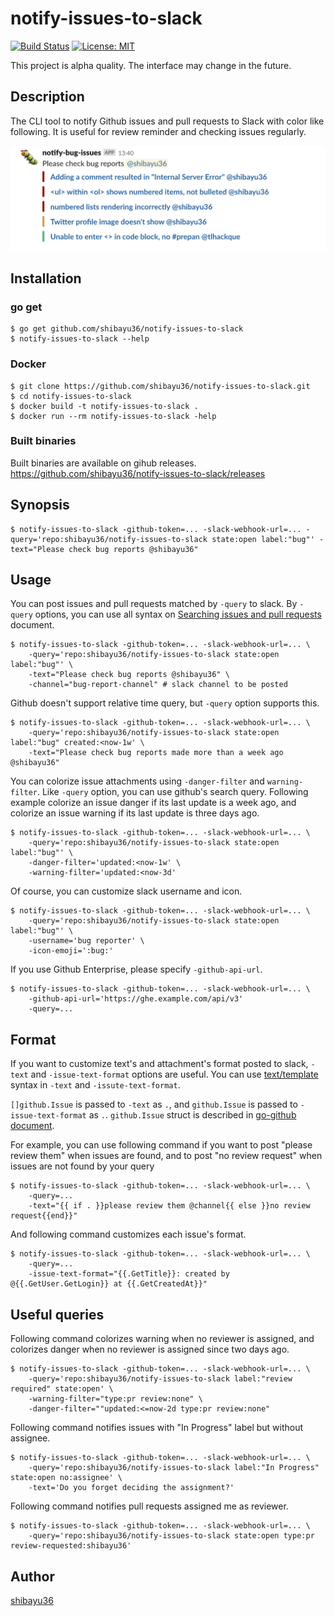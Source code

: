 # notify-issues-to-slack

[![Build Status](https://travis-ci.org/shibayu36/notify-issues-to-slack.svg?branch=master)](https://travis-ci.org/shibayu36/notify-issues-to-slack)
[![License: MIT](https://img.shields.io/badge/License-MIT-blue.svg)](https://opensource.org/licenses/MIT)

This project is alpha quality.  The interface may change in the future.

## Description
The CLI tool to notify Github issues and pull requests to Slack with color like following.  It is useful for review reminder and checking issues regularly.

![example](./images/example.png)

## Installation

### go get
```
$ go get github.com/shibayu36/notify-issues-to-slack
$ notify-issues-to-slack --help
```

### Docker
```
$ git clone https://github.com/shibayu36/notify-issues-to-slack.git
$ cd notify-issues-to-slack
$ docker build -t notify-issues-to-slack .
$ docker run --rm notify-issues-to-slack -help
```

### Built binaries
Built binaries are available on gihub releases.
<https://github.com/shibayu36/notify-issues-to-slack/releases>

## Synopsis

```
$ notify-issues-to-slack -github-token=... -slack-webhook-url=... -query='repo:shibayu36/notify-issues-to-slack state:open label:"bug"' -text="Please check bug reports @shibayu36"
```

## Usage
You can post issues and pull requests matched by `-query` to slack.  By `-query` options, you can use all syntax on [Searching issues and pull requests](https://help.github.com/en/articles/searching-issues-and-pull-requests) document.

```
$ notify-issues-to-slack -github-token=... -slack-webhook-url=... \
    -query='repo:shibayu36/notify-issues-to-slack state:open label:"bug"' \
    -text="Please check bug reports @shibayu36" \
    -channel="bug-report-channel" # slack channel to be posted
```

Github doesn't support relative time query, but `-query` option supports this.

```
$ notify-issues-to-slack -github-token=... -slack-webhook-url=... \
    -query='repo:shibayu36/notify-issues-to-slack state:open label:"bug" created:<now-1w' \
    -text="Please check bug reports made more than a week ago @shibayu36"
```

You can colorize issue attachments using `-danger-filter` and `warning-filter`.  Like `-query` option, you can use github's search query.  Following example colorize an issue danger if its last update is a week ago, and colorize an issue warning if its last update is three days ago.

```
$ notify-issues-to-slack -github-token=... -slack-webhook-url=... \
    -query='repo:shibayu36/notify-issues-to-slack state:open label:"bug"' \
    -danger-filter='updated:<now-1w' \
    -warning-filter='updated:<now-3d'
```

Of course, you can customize slack username and icon.

```
$ notify-issues-to-slack -github-token=... -slack-webhook-url=... \
    -query='repo:shibayu36/notify-issues-to-slack state:open label:"bug"' \
    -username='bug reporter' \
    -icon-emoji=':bug:'
```

If you use Github Enterprise, please specify `-github-api-url`.

```
$ notify-issues-to-slack -github-token=... -slack-webhook-url=... \
    -github-api-url='https://ghe.example.com/api/v3'
    -query=...
```

## Format
If you want to customize text's and attachment's format posted to slack, `-text` and `-issue-text-format` options are useful.  You can use [text/template](https://golang.org/pkg/text/template/) syntax in `-text` and `-issute-text-format`.

`[]github.Issue` is passed to `-text` as `.`, and `github.Issue` is passed to `-issue-text-format` as `.`.  `github.Issue` struct is described in [go-github document](https://godoc.org/github.com/google/go-github/github#Issue).

For example, you can use following command if you want to post "please review them" when issues are found, and to post "no review request" when issues are not found by your query

```
$ notify-issues-to-slack -github-token=... -slack-webhook-url=... \
    -query=...
    -text="{{ if . }}please review them @channel{{ else }}no review request{{end}}"
```

And following command customizes each issue's format.

```
$ notify-issues-to-slack -github-token=... -slack-webhook-url=... \
    -query=...
    -issue-text-format="{{.GetTitle}}: created by @{{.GetUser.GetLogin}} at {{.GetCreatedAt}}"
```

## Useful queries
Following command colorizes warning when no reviewer is assigned, and colorizes danger when no reviewer is assigned since two days ago.

```
$ notify-issues-to-slack -github-token=... -slack-webhook-url=... \
    -query='repo:shibayu36/notify-issues-to-slack label:"review required" state:open' \
    -warning-filter="type:pr review:none" \
    -danger-filter=""updated:<=now-2d type:pr review:none"
```

Following command notifies issues with "In Progress" label but without assignee.

```
$ notify-issues-to-slack -github-token=... -slack-webhook-url=... \
    -query='repo:shibayu36/notify-issues-to-slack label:"In Progress" state:open no:assignee' \
    -text='Do you forget deciding the assignment?'
```

Following command notifies pull requests assigned me as reviewer.

```
$ notify-issues-to-slack -github-token=... -slack-webhook-url=... \
    -query='repo:shibayu36/notify-issues-to-slack state:open type:pr review-requested:shibayu36'
```

## Author

[shibayu36](https://github.com/shibayu36)
